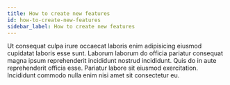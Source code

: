 ```yaml
---
title: How to create new features
id: how-to-create-new-features
sidebar_label: How to create new features
---
```


Ut consequat culpa irure occaecat laboris enim adipisicing eiusmod cupidatat laboris esse sunt. Laborum laborum do officia pariatur consequat magna ipsum reprehenderit incididunt nostrud incididunt. Quis do in aute reprehenderit officia esse. Pariatur labore sit eiusmod exercitation. Incididunt commodo nulla enim nisi amet sit consectetur eu.

